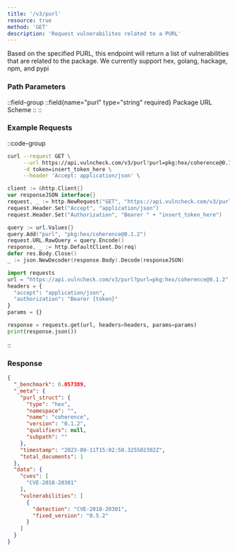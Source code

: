 ```yaml
---
title: '/v3/purl'
resource: true
method: 'GET'
description: 'Request vulnerabilites related to a PURL'
---
```


Based on the specified PURL, this endpoint will return a list of vulnerabilities that are related to the package. We currently support hex, golang, hackage, npm, and pypi

### Path Parameters

::field-group
  ::field{name="purl" type="string" required}
    Package URL Scheme
  ::
::    
### Example Requests

::code-group
```sh [curl]
curl --request GET \
     --url https://api.vulncheck.com/v3/purl?purl=pkg:hex/coherence@0.1.2 \
     -d token=insert_token_here \
     --header 'Accept: application/json' \
```
```go [Go]o
client := &http.Client{}
var responseJSON interface{}
request, _ := http.NewRequest("GET", "https://api.vulncheck.com/v3/purl", nil)
request.Header.Set("Accept", "application/json")
request.Header.Set("Authorization", "Bearer " + "insert_token_here")

query := url.Values{}
query.Add("purl", "pkg:hex/coherence@0.1.2")
request.URL.RawQuery = query.Encode()
response, _ := http.DefaultClient.Do(req)
defer res.Body.Close()
_ := json.NewDecoder(response.Body).Decode(responseJSON)
```

```python [Python]
import requests
url = "https://api.vulncheck.com/v3/purl?purl=pkg:hex/coherence@0.1.2"
headers = {
  "accept": "application/json",
  "authorization": "Bearer {token}"
}
params = {}

response = requests.get(url, headers=headers, params=params)
print(response.json())
```
::

### Response

```json
{
  "_benchmark": 0.057389,
  "_meta": {
    "purl_struct": {
      "type": "hex",
      "namespace": "",
      "name": "coherence",
      "version": "0.1.2",
      "qualifiers": null,
      "subpath": ""
    },
    "timestamp": "2023-09-11T15:02:50.325502302Z",
    "total_documents": 1
  },
  "data": {
    "cves": [
      "CVE-2018-20301"
    ],
    "vulnerabilities": [
      {
        "detection": "CVE-2018-20301",
        "fixed_version": "0.5.2"
      }
    ]
  }
}
```
